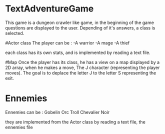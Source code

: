# TextAdventureGame
This game is a dungeon crawler like game, in the beginning of the game questions are displayed to the user. Depending of it's answers, a class is selected.

#Actor class
The player can be :
-A warrior
-A mage
-A thief

each class has its own stats, and is implemented by reading a text file.

#Map
Once the  player has its class, he has a view on a map displayed by a 2D array, when he makes a move, The J character (representing the player moves).
The goal is to deplace the letter J to the letter S representing the exit.

# Ennemies
Ennemies can be :
Gobelin
Orc
Troll
Chevalier Noir

they are implemented from the Actor class by reading a text file, the ennemies file

